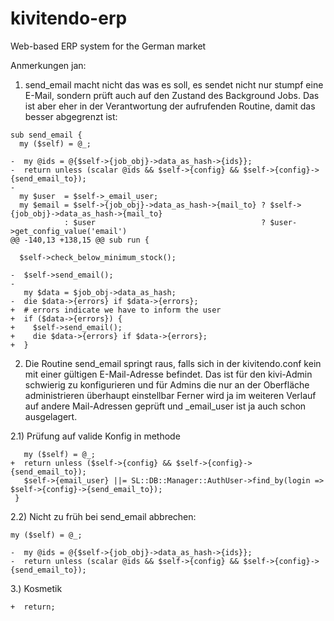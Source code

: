 # kivitendo-erp
Web-based ERP system for the German market

Anmerkungen jan:

1) send_email macht nicht das was es soll, es sendet nicht nur stumpf eine E-Mail, sondern prüft auch auf den Zustand des Background Jobs.
   Das ist aber eher in der Verantwortung der aufrufenden Routine, damit das besser abgegrenzt ist:
   

 ```@@ -56,9 +57,6 @@ sub _email_user {
 sub send_email {
   my ($self) = @_;
 
 -  my @ids = @{$self->{job_obj}->data_as_hash->{ids}};
 -  return unless (scalar @ids && $self->{config} && $self->{config}->{send_email_to});
 -
   my $user  = $self->_email_user;
   my $email = $self->{job_obj}->data_as_hash->{mail_to} ? $self->{job_obj}->data_as_hash->{mail_to}
             : $user                                     ? $user->get_config_value('email')
 @@ -140,13 +138,15 @@ sub run {
 
   $self->check_below_minimum_stock();
 
 -  $self->send_email();
 -
    my $data = $job_obj->data_as_hash;
 -  die $data->{errors} if $data->{errors};
 +  # errors indicate we have to inform the user
 +  if ($data->{errors}) {
 +    $self->send_email();
 +    die $data->{errors} if $data->{errors};
 +  }
 ```


 2) Die Routine send_email springt raus, falls sich in der kivitendo.conf kein mit einer gültigen E-Mail-Adresse befindet.
   Das ist für den kivi-Admin schwierig zu konfigurieren und für Admins die nur an der Oberfläche administrieren überhaupt einstellbar
   Ferner wird ja im weiteren Verlauf auf andere Mail-Adressen geprüft und _email_user ist ja auch schon ausgelagert.
   
   2.1) Prüfung auf valide Konfig in methode
   
 ```sub _email_user {
    my ($self) = @_;
 +  return unless ($self->{config} && $self->{config}->{send_email_to});
    $self->{email_user} ||= SL::DB::Manager::AuthUser->find_by(login => $self->{config}->{send_email_to});
  }
 ```
  2.2) Nicht zu früh bei send_email abbrechen:
  
   ```sub send_email {
   my ($self) = @_;
 
 -  my @ids = @{$self->{job_obj}->data_as_hash->{ids}};
 -  return unless (scalar @ids && $self->{config} && $self->{config}->{send_email_to});
```

 3.) Kosmetik
 ```-  return ;
 +  return;
 ```
  
  

